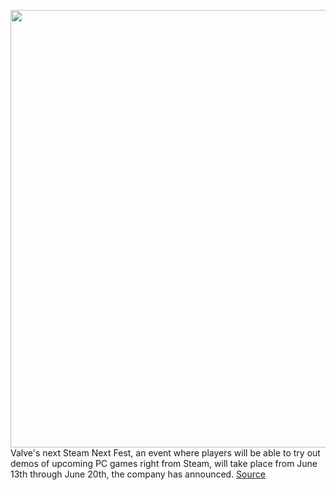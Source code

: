 <img src='https://cdn.vox-cdn.com/thumbor/84p71yfyurp9-zAJn9T5GZlaLP8=/0x0:2040x1360/1200x800/filters:focal(857x517:1183x843)/cdn.vox-cdn.com/uploads/chorus_image/image/70673673/acastro_180509_1777_steam_0002.0.jpg' width='700px' /><br/>
Valve's next Steam Next Fest, an event where players will be able to try out demos of upcoming PC games right from Steam, will take place from June 13th through June 20th, the company has announced.
<a href='https://www.theverge.com/2022/3/25/22996958/valve-steam-next-fest-hundreds-pc-game-demos'> Source <a/>